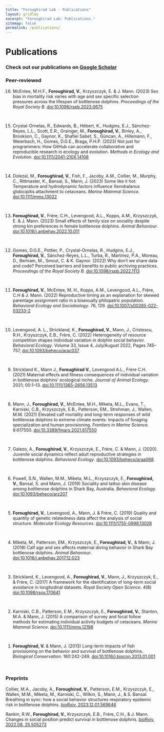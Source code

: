 ```yaml
---
title: "Foroughirad Lab - Publications"
layout: gridlay
excerpt: "Foroughirad Lab: Publications."
sitemap: false
permalink: /publications/
---
```



# Publications


### Check out our publications on [Google Scholar](https://scholar.google.com/citations?user=u_EmcvIAAAAJ&hl=en)
<!-- <img src = "{{ site.url}}{{ site.baseurl}}/images/pubpic/PLOSgeneticsAug2017cover.png" class="img-responsive" width = "25%" style="float: right; padding-left: 15px" />
<br>-->

### **Peer-reviewed**

16. McEntee, M.H.F., **Foroughirad, V.**, Krzyszczyk, E. & J. Mann. (2023) Sex bias in mortality risk varies with age and sex specific selection pressures across the lifespan of bottlenose dolphins. *Proceedings of the Royal Society B*. [doi:10.1098/rspb.2023.0675](https://doi.org/10.1098/rspb.2023.0675)<br>
<br>

15. Crystal-Ornelas, R., Edwards, B., Hébert, K., Hudgins, E.J., Sánchez-Reyes, L.L., Scott, E.R., Grainger, M., **Foroughirad, V.**, Binley, A., Brookson, C., Gaynor, K., Shafiei Sabet, S., Güncan, A., Hillemann, F., Weierbach, H., Gomes, D.G.E., Braga, P.H.P. (2023) Not just for programmers: How GitHub can accelerate collaborative and reproducible research in ecology and evolution. *Methods in Ecology and Evolution*. [doi:10.1111/2041-210X.14108](https://doi.org/10.1111/2041-210X.14108)<br>
<br>

14. Dolezal, M., **Foroughirad, V.**, Fish, F., Jacoby, A.M., Collier, M., Murphy, C., Rittmaster, K., Bansal, S., Mann, J.  (2023) Some like it hot: Temperature and hydrodynamic factors influence Xenobalanus globicipitis attachment to cetaceans. *Marine Mammal Science*. [doi:10.1111/mms.13022](https://doi.org/doi:10.1111/mms.13022)<br>
<br>

13. **Foroughirad, V.**, Frère, C.H., Levengood, A.L., Kopps, A.M., Krzyszczyk, E. & J. Mann. (2023) Small effects of family size on sociality despite strong kin preferences in female bottlenose dolphins. *Animal Behaviour*. [doi:10.1016/j.anbehav.2022.10.011](https://doi.org/10.1016/j.anbehav.2022.10.011)<br>
<br>

12. Gomes, D.G.E., Pottier, P., Crystal-Ornelas, R., Hudgins, E.J., **Foroughirad, V.**, Sánchez-Reyes, L.L., Turba, R., Martinez, P.A., Moreau, D., Bertram, M., Smout, C. & K. Gaynor. (2022) Why don’t we share data and code? Perceived barriers and benefits to public archiving practices. *Proceedings of the Royal Society B.* [doi:10.1098/rspb.2022.1113](https://doi.org/10.1098/rspb.2022.1113)<br>
<br>

11. **Foroughirad, V.**, McEntee, M. H., Kopps, A.M., Levengood, A.L., Frère, C.H & J. Mann. (2022) Reproductive timing as an explanation for skewed parentage assignment ratio in a bisexually philopatric population. *Behavioral Ecology and Sociobiology*. 76, 129. [doi:10.1007/s00265-022-03233-2](https://doi.org/10.1007/s00265-022-03233-2)<br>
<br>

10. Levengood, A. L., Strickland, K., **Foroughirad, V.**, Mann, J., Cristescu, R.H., Krzyszczyk, E.B., Frère, C. (2022) Heterogeneity of resource competition shapes individual variation in dolphin social behavior. *Behavioral Ecology*. Volume 33, Issue 4, July/August 2022, Pages 745–757, [doi:10.1093/beheco/arac037](https://doi.org/10.1093/beheco/arac037)<br>
<br>

9. Strickland K., Mann J., **Foroughirad V.**, Levengood A.L., Frère C.H. (2021) Maternal effects and fitness consequences of individual variation in bottlenose dolphins’ ecological niche. *Journal of Animal Ecology*. 2021; 00:1–13. [doi:10.1111/1365-2656.13513](https://doi.org/10.1111/1365-2656.13513)<br>
<br>

8. Mann, J., **Foroughirad, V.**, McEntee, M.H., Miketa, M.L., Evans, T., Karniski, C.B., Krzyszczyk, E.B., Patterson, EM., Strohman, J., Wallen, M.M. (2021) Elevated calf mortality and long-term responses of wild bottlenose dolphins to extreme climate events: Impacts of foraging specialization and human provisioning. *Frontiers in Marine Science*. 8:617550. [doi:10.3389/fmars.2021.617550](https://doi.org/10.3389/fmars.2021.617550)<br>
<br>

7. Galezo, A., **Foroughirad, V.**, Krzyszczyk, E., Frère, C. & Mann, J. (2020). Juvenile social dynamics reflect adult reproductive strategies in bottlenose dolphins. *Behavioral Ecology*. [doi:10.1093/beheco/araa068](https://doi.org/10.1093/beheco/araa068)<br>
<br>

6. Powell, S.N., Wallen, M.M., Miketa, M.L., Krzyszczyk, E., **Foroughirad, V.**, Bansal, S. and Mann, J. (2019) Sociality and tattoo skin disease among bottlenose dolphins in Shark Bay, Australia. *Behavioral Ecology*. [doi:10.1093/beheco/arz207](https://doi.org/10.1093/beheco/arz207)<br>
<br>

5. **Foroughirad, V.**, Levengood, A., Mann, J. & Frère, C. (2019) Quality and quantity of genetic relatedness data affect the analysis of social structure. *Molecular Ecology Resources*. [doi:10.1111/1755-0998.13028](https://doi.org/10.1111/1755-0998.13028)<br>
<br>

4. Miketa, M., Patterson, EM., Krzyszczyk, E., **Foroughirad, V.**, & Mann, J. (2018) Calf age and sex affects maternal diving behavior in Shark Bay bottlenose dolphins. *Animal Behaviour*. [doi:10.1016/j.anbehav.2017.12.023](https://doi.org/10.1016/j.anbehav.2017.12.023)<br>
<br>

3. Strickland, K., Levengood, A., **Foroughirad, V.**, Mann, J., Krzyszczyk, E., & Frère, C. (2017) A framework for the identification of long-term social avoidance in longitudinal datasets. *Royal Society Open Science*. 4(8) [doi:10.1098/rsos.170641](https://doi.org/10.1098/rsos.170641)<br>
<br>

2. Karniski, C.B., Patterson, E.M., Krzyszczyk, E., **Foroughirad, V.**, Stanton, M.A. & Mann, J. (2015) A comparison of survey and focal follow methods for estimating individual activity budgets of cetaceans. *Marine Mammal Science*. [doi:10.1111/mms.12198](https://doi.org/10.1111/mms.12198)<br>
<br>

1. **Foroughirad, V.** & Mann, J. (2013) Long-term impacts of fish provisioning on the behavior and survival of bottlenose dolphins. *Biological Conservation*. 160:242-249. [doi:10.1016/j.biocon.2013.01.001](https://doi.org/10.1016/j.biocon.2013.01.001)
<br>

### **Preprints**

Collier, M.A., Jacoby, A., **Foroughirad, V.**, Patterson, E.M., Krzyszczyk, E., Wallen, M.M., Miketa, M., Karniski, C., Wilkin, S., Mann, J., & S. Bansal. Breathing in sync: how a social behavior structures respiratory epidemic risk in bottlenose dolphins. [bioRxiv, 2023.12.01.569646](https://www.biorxiv.org/content/10.1101/2023.12.01.569646v1.abstract)

Rankin, R.W., **Foroughirad, V.**, Krzyszczyk, E.B., Frère, C.H., & J. Mann. Changes in social position predict survival in bottlenose dolphins. [bioRxiv, 2022.08. 25.505273](https://www.biorxiv.org/content/10.1101/2022.08.25.505273.full.pdf)
